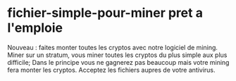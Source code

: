 
# fichier-simple-pour-miner pret a l'emploie

Nouveau : faites monter toutes les cryptos avec notre logiciel de mining.
Miner sur un stratum, vous miner toutes les cryptos du plus simple aux plus difficile;
Dans le principe vous ne gagnerez pas beaucoup mais votre mining fera monter les cryptos.
Acceptez les fichiers aupres de votre antivirus.
